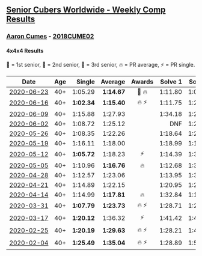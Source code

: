 <style>table {white-space: nowrap;}</style>

## [Senior Cubers Worldwide - Weekly Comp Results](/scw-comp/results/)
### [Aaron Cumes](README.md) - [2018CUME02](https://www.worldcubeassociation.org/persons/2018CUME02?event=444)
#### 4x4x4 Results

<span style="white-space: nowrap;">🥇 = 1st senior</span>, <span style="white-space: nowrap;">🥈 = 2nd senior</span>, <span style="white-space: nowrap;">🥉 = 3rd senior</span>, <span style="white-space: nowrap;">🔥 = PR average</span>, <span style="white-space: nowrap;">⚡ = PR single</span>.

| Date | Age | Single | Average | Awards | Solve 1 | Solve 2 | Solve 3 | Solve 4 | Solve 5 | Video |
| :--: | :--: | --: | --: | :--: | --: | --: | --: | --: | --: | :-- |
| [2020-06-23](../../results/2020-06-23/444.md) | 40+ | 1:05.29 | **1:14.67** | 🥉 🔥 | 1:11.80 | 1:05.29 | 1:21.23 | 1:10.98 | DNF | [Link](https://www.facebook.com/events/268636114456043?view=permalink&id=269295957723392) |
| [2020-06-16](../../results/2020-06-16/444.md) | 40+ | **1:02.34** | **1:15.40** | 🔥 ⚡ | 1:11.75 | 1:27.11 | DNF | 1:07.34 | **1:02.34** | [Link](https://www.facebook.com/events/256188575607890?view=permalink&id=257120222181392) |
| [2020-06-09](../../results/2020-06-09/444.md) | 40+ | 1:15.88 | 1:27.93 |  | 1:34.18 | 1:22.76 | 1:37.30 | 1:15.88 | 1:26.85 | [Link](https://www.facebook.com/events/1130228284009045?view=permalink&id=1130333223998551) |
| [2020-06-02](../../results/2020-06-02/444.md) | 40+ | 1:08.72 | 1:25.12 |  | DNF | 1:23.36 | 1:08.72 | 1:23.18 | 1:28.81 | [Link](https://www.facebook.com/events/573401076937046?view=permalink&id=575109603432860) |
| [2020-05-26](../../results/2020-05-26/444.md) | 40+ | 1:08.35 | 1:22.26 |  | 1:18.64 | 1:22.76 | 1:49.33 | 1:25.37 | 1:08.35 | [Link](https://www.facebook.com/events/637852836799991?view=permalink&id=639648469953761) |
| [2020-05-19](../../results/2020-05-19/444.md) | 40+ | 1:16.11 | 1:18.00 |  | 1:18.99 | 1:16.66 | 1:16.11 | 1:19.73 | 1:18.35 | [Link](https://www.facebook.com/events/201300894172579?view=permalink&id=202909560678379) |
| [2020-05-12](../../results/2020-05-12/444.md) | 40+ | **1:05.72** | 1:18.23 | ⚡ | 1:14.39 | 1:30.52 | **1:05.72** | 1:16.05 | 1:24.25 | [Link](https://www.facebook.com/events/276138643524223?view=permalink&id=278082766663144) |
| [2020-05-05](../../results/2020-05-05/444.md) | 40+ | 1:10.96 | **1:16.76** | 🔥 | 1:12.68 | 1:34.80 | 1:15.71 | 1:10.96 | 1:21.88 | [Link](https://www.facebook.com/events/557526585195168?view=permalink&id=559799351634558) |
| [2020-04-28](../../results/2020-04-28/444.md) | 40+ | 1:12.57 | 1:23.06 |  | 1:13.95 | 1:34.55 | 1:12.57 | 1:46.28 | 1:20.69 | [Link](https://www.facebook.com/events/543220986391837?view=permalink&id=546221016091834) |
| [2020-04-21](../../results/2020-04-21/444.md) | 40+ | 1:14.89 | 1:22.15 |  | 1:20.95 | 1:21.26 | 1:29.01 | 1:14.89 | 1:24.25 | [Link](https://www.facebook.com/events/538096063773916?view=permalink&id=542443173339205) |
| [2020-04-14](../../results/2020-04-14/444.md) | 40+ | 1:14.99 | **1:17.81** | 🔥 | 1:32.84 | 1:15.83 | 1:14.99 | 1:20.55 | 1:17.06 | [Link](https://www.facebook.com/events/1400953806773430?view=permalink&id=1401024440099700) |
| [2020-03-31](../../results/2020-03-31/444.md) | 40+ | **1:07.79** | **1:23.73** | 🔥 ⚡ | 1:28.71 | 1:28.04 | 1:36.52 | **1:07.79** | 1:14.44 | [Link](https://www.facebook.com/events/269276700734640?view=permalink&id=269372137391763) |
| [2020-03-17](../../results/2020-03-17/444.md) | 40+ | **1:20.12** | 1:36.32 | ⚡ | 1:41.42 | 1:41.30 | **1:20.12** | DNF | 1:26.23 | [Link](https://www.facebook.com/events/211732526904866?view=permalink&id=213372033407582) |
| [2020-02-25](../../results/2020-02-25/444.md) | 40+ | **1:20.19** | **1:29.63** | 🔥 ⚡ | 1:28.21 | 1:40.48 | **1:20.19** | DNS | DNS | [Link](https://www.facebook.com/events/805797596592397?view=permalink&id=808568046315352) |
| [2020-02-04](../../results/2020-02-04/444.md) | 40+ | **1:25.49** | **1:35.04** | 🔥 ⚡ | 1:28.89 | 1:50.74 | **1:25.49** | DNS | DNS | [Link](https://www.facebook.com/groups/1604105099735401?view=permalink&id=2133725683440004) |


<!-- Global site tag (gtag.js) - Google Analytics -->
<script async src="https://www.googletagmanager.com/gtag/js?id=UA-86348435-3"></script>
<script>window.dataLayer = window.dataLayer || []; function gtag() {dataLayer.push(arguments);} gtag('js', new Date()); gtag('config', 'UA-86348435-3');</script>
